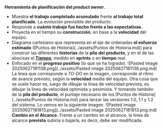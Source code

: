**Herramienta de planificación del *product owner*.**
- Muestra **el trabajo completado acumulado** frente **al trabajo total planificado**. La evolución previsible del producto.
- Responde a **cuánto trabajo fue hecho frente a las expectativas.** 
- Proyecta en el tiempo su **construcción**, en base a la **velocidad** del equipo.
- Diagrama cartesiano que representa en el eje de ordenadas **el esfuerzo estimado** ([Puntos de Historia](../assets/Puntos de Historia.md)) para construir las diferentes **historias** de la **pila** **del** **producto**, y en el de las abscisas el **[Tiempo](../assets/Tiempo.md)**, medido en **sprints** o en **tiempo** real.
- Enfocado en el **progreso positivo** (lo que se ha logrado).
![Pasted image 20250627181138.png](../assets/Pasted image 20250627181138.png.md)
La línea que corresponde a *TO-DO* en la imagen, corresponde al ritmo de avance previsto, según la **velocidad** media del equipo. 
Otra cosa que se suele hacer es, luego de dibujar la línea de velocidad prevista, es dibujar la línea de velocidad optimista y pesimista. Y tomando también de la **pila del producto**, el puntaje necesario de los [Puntos de Historia](../assets/Puntos de Historia.md) para lanzar las versiones 1.0, 1.1 y 1.2 del sistema. Lo vemos en la siguiente imagen.
![Pasted image 20250627181813.png](../assets/Pasted image 20250627181813.png.md)
**Cambio en el Alcance.** Frente a un cambio en el alcance, la línea de alcance **prevista** subiría o bajaría, es decir, debe ser modificada.
